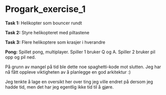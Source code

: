 # Progark_exercise_1

**Task 1:** Helikopter som bouncer rundt

**Task 2:** Styre helikopteret med piltastene

**Task 3:** Flere helikoptere som krasjer i hverandre

**Pong:** Spillet pong, multiplayer. Spiller 1 bruker Q og A. Spiller 2 bruker pil opp og pil ned.


På grunn av mangel på tid ble dette noe spaghetti-kode mot slutten. Jeg har nå fått oppleve viktigheten av å planlegge en god arkitektur :)

Jeg tenkte å lage en oversikt her over ting jeg ville endret på dersom jeg hadde tid, men det har jeg egentlig ikke tid til å gjøre.
